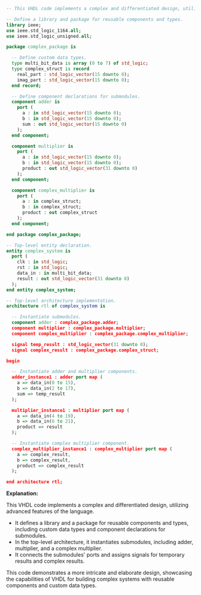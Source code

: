 ```vhdl
-- This VHDL code implements a complex and differentiated design, utilizing advanced features of the language.

-- Define a library and package for reusable components and types.
library ieee;
use ieee.std_logic_1164.all;
use ieee.std_logic_unsigned.all;

package complex_package is

  -- Define custom data types.
  type multi_bit_data is array (0 to 7) of std_logic;
  type complex_struct is record
    real_part : std_logic_vector(15 downto 0);
    imag_part : std_logic_vector(15 downto 0);
  end record;

  -- Define component declarations for submodules.
  component adder is
    port (
      a : in std_logic_vector(15 downto 0);
      b : in std_logic_vector(15 downto 0);
      sum : out std_logic_vector(15 downto 0)
    );
  end component;

  component multiplier is
    port (
      a : in std_logic_vector(15 downto 0);
      b : in std_logic_vector(15 downto 0);
      product : out std_logic_vector(31 downto 0)
    );
  end component;

  component complex_multiplier is
    port (
      a : in complex_struct;
      b : in complex_struct;
      product : out complex_struct
    );
  end component;

end package complex_package;

-- Top-level entity declaration.
entity complex_system is
  port (
    clk : in std_logic;
    rst : in std_logic;
    data_in : in multi_bit_data;
    result : out std_logic_vector(31 downto 0)
  );
end entity complex_system;

-- Top-level architecture implementation.
architecture rtl of complex_system is

  -- Instantiate submodules.
  component adder : complex_package.adder;
  component multiplier : complex_package.multiplier;
  component complex_multiplier : complex_package.complex_multiplier;

  signal temp_result : std_logic_vector(31 downto 0);
  signal complex_result : complex_package.complex_struct;

begin

  -- Instantiate adder and multiplier components.
  adder_instance1 : adder port map (
    a => data_in(0 to 15),
    b => data_in(2 to 17),
    sum => temp_result
  );

  multiplier_instance1 : multiplier port map (
    a => data_in(4 to 19),
    b => data_in(6 to 21),
    product => result
  );

  -- Instantiate complex multiplier component.
  complex_multiplier_instance1 : complex_multiplier port map (
    a => complex_result,
    b => complex_result,
    product => complex_result
  );

end architecture rtl;
```

**Explanation:**

This VHDL code implements a complex and differentiated design, utilizing advanced features of the language.

- It defines a library and a package for reusable components and types, including custom data types and component declarations for submodules.
- In the top-level architecture, it instantiates submodules, including adder, multiplier, and a complex multiplier.
- It connects the submodules' ports and assigns signals for temporary results and complex results.

This code demonstrates a more intricate and elaborate design, showcasing the capabilities of VHDL for building complex systems with reusable components and custom data types.